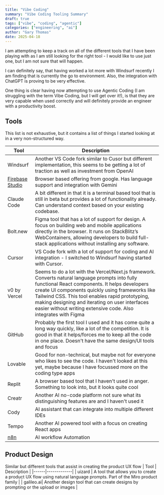 ```yaml
---
title: "Vibe Coding"
summary: "Vibe Coding Tooling Summary"
draft: true
tags: ["vibe", "coding", "agentic"]
categories: ["engineering", "ai"]
author: "Gary Thomas"
date: 2025-04-18
---
```


I am attempting to keep a track on all of the different tools that I have been playing with as I am still looking for the right tool - I would like to use just one, but I am not sure that will happen.

I can definitely say, that having worked a lot more with Windsurf recently I am finding that is currently the go to environment. Also, the integration with ChatGPT is proving to be very effective.

One thing is clear having now attempting to use Agentic Coding (I am struggling with the term Vibe Coding, but I will get over it!), is that they are very capable when used correctly and will definitely provide an engineer with a productivity boost.

## Tools

This list is not exhaustive, but it contains a list of things I started looking at in a very non-structured way. 

| Tool | Description |
|------|-------------|
| Windsurf | Another VS Code fork similar to Cusor but different implementation, this seems to be getting a lot of traction as well as investment from OpenAI |
| [Firebase Studio](https://studio.firebase.google.com/) | Browser based offering from google. Has language support and integration with Gemini |
| Claude Code | A bit different in that it is a terminal based tool that is still in beta but provides a lot of functionality already. Can understand context based on your existing codebase. |
| Bolt.new | Figma tool that has a lot of support for design. A focus on building web and mobile applications directly in the browser. It runs on StackBlitz’s WebContainers, allowing developers to build full-stack applications without installing any software. |
| Cursor | VS Code fork with a lot of support for coding and AI integration - I switched to Windsurf having started with Cursor.|
|v0 by Vercel | Seems to do a lot with the Vercel/Next.js framework. Converts natural language prompts into fully functional React components. It helps developers create UI components quickly using frameworks like Tailwind CSS. This tool enables rapid prototyping, making designing and iterating on user interfaces easier without writing extensive code. Also integrates with Figma |
| GitHub | Probably the first tool I used and it has come quite a long way quickly, like a lot of the competition. It is good in that it helps/forces me to keep all the code in one place. Doesn't have the same design/UI tools and focus |
| Lovable | Good for non-technical, but maybe not for everyone who likes to see the code. I haven't looked at this yet, maybe because I have focussed more on the coding type apps |
| Replit | A browser based tool that I haven't used in anger. Something to look into, but it looks quite cool |
| Creatr | Another AI no-code platform not sure what its distinguishing features are and I haven't used it |
| Cody | AI assistant that can integrate into multiple different IDEs |
| Tempo | Another AI powered tool with a focus on creating React apps |
 [n8n](https://n8n.io/) | AI workflow Automation |

## Product Design

Similar but different tools that assist in creating the product UX flow
| Tool | Description |
|------|-------------|
| uizard | A tool that allows you to create a product UX flow using natural language prompts. Part of the Miro product family |
| galileo.ai| Another design tool that can create designs by prompting or the upload or images |